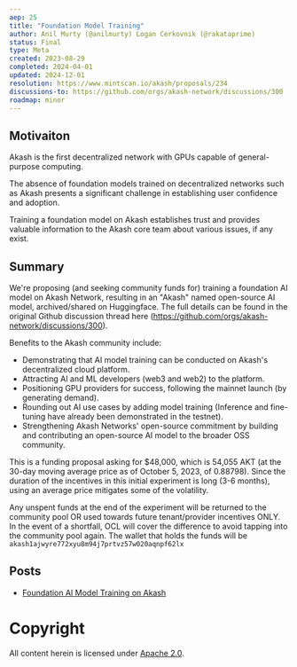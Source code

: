 ```yaml
---
aep: 25
title: "Foundation Model Training"
author: Anil Murty (@anilmurty) Logan Cerkovnik (@rakataprime)
status: Final
type: Meta
created: 2023-08-29
completed: 2024-04-01
updated: 2024-12-01
resolution: https://www.mintscan.io/akash/proposals/234
discussions-to: https://github.com/orgs/akash-network/discussions/300
roadmap: minor
---
```


## Motivaiton

Akash is the first decentralized network with GPUs capable of general-purpose computing.

The absence of foundation models trained on decentralized networks such as Akash presents a significant challenge in establishing user confidence and adoption.

Training a foundation model on Akash establishes trust and provides valuable information to the Akash core team about various issues, if any exist.

## Summary

We're proposing (and seeking community funds for) training a foundation AI model on Akash Network, resulting in an "Akash" named open-source AI model, archived/shared on Huggingface. The full details can be found in the original Github discussion thread here (https://github.com/orgs/akash-network/discussions/300).

Benefits to the Akash community include:
- Demonstrating that AI model training can be conducted on Akash's decentralized cloud platform.
- Attracting AI and ML developers (web3 and web2) to the platform.
- Positioning GPU providers for success, following the mainnet launch (by generating demand).
- Rounding out AI use cases by adding model training (Inference and fine-tuning have already been demonstrated in the testnet).
- Strengthening Akash Networks' open-source commitment by building and contributing an open-source AI model to the broader OSS community.

This is a funding proposal asking for $48,000, which is 54,055 AKT (at the 30-day moving average price as of October 5, 2023, of 0.88798). Since the duration of the incentives in this initial experiment is long (3-6 months), using an average price mitigates some of the volatility.

Any unspent funds at the end of the experiment will be returned to the community pool OR used towards future tenant/provider incentives ONLY. In the event of a shortfall, OCL will cover the difference to avoid tapping into the community pool again. The wallet that holds the funds will be `akash1ajwyre772xyu8m94j7prtvz57w020aqnpf62lx`

## Posts

- [Foundation AI Model Training on Akash](https://akash.network/blog/foundation-ai-model-training-on-akash/)

# Copyright

All content herein is licensed under [Apache 2.0](https://www.apache.org/licenses/LICENSE-2.0). 